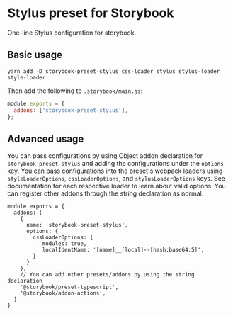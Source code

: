 # Stylus preset for Storybook

One-line Stylus configuration for storybook.

## Basic usage

```
yarn add -D storybook-preset-stylus css-loader stylus stylus-loader style-loader
```

Then add the following to `.storybook/main.js`:

```js
module.exports = {
  addons: ['storybook-preset-stylus'],
};
```

## Advanced usage

You can pass configurations by using Object addon declaration for `storybook-preset-stylus` and adding the configurations under the `options` key. You can pass configurations into the preset's webpack loaders using `styleLoaderOptions`, `cssLoaderOptions`, and `stylusLoaderOptions` keys. See documentation for each respective loader to learn about valid options. You can register other addons through the string declaration as normal.

```
module.exports = {
  addons: [
    {
      name: 'storybook-preset-stylus',
      options: {
        cssLoaderOptions: {
           modules: true,
           localIdentName: '[name]__[local]--[hash:base64:5]',
        }
      }
    },
    // You can add other presets/addons by using the string declaration
    '@storybook/preset-typescript',
    '@storybook/addon-actions',
  ]
}
```
